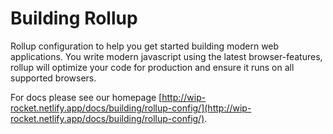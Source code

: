 # Building Rollup

Rollup configuration to help you get started building modern web applications.
You write modern javascript using the latest browser-features, rollup will optimize your code for production and ensure it runs on all supported browsers.

For docs please see our homepage [http://wip-rocket.netlify.app/docs/building/rollup-config/](http://wip-rocket.netlify.app/docs/building/rollup-config/).
